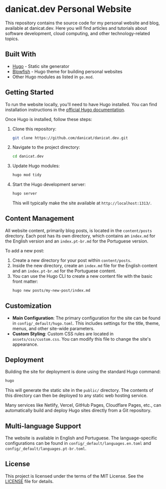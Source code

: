 # danicat.dev Personal Website

This repository contains the source code for my personal website and blog, available at danicat.dev. Here you will find articles and tutorials about software development, cloud computing, and other technology-related topics.

## Built With

*   [Hugo](https://gohugo.io/) - Static site generator
*   [Blowfish](https://blowfish.page/) - Hugo theme for building personal websites
*   Other Hugo modules as listed in `go.mod`.

## Getting Started

To run the website locally, you'll need to have Hugo installed. You can find installation instructions in the [official Hugo documentation](https://gohugo.io/getting-started/installing/).

Once Hugo is installed, follow these steps:

1.  Clone this repository:
    ```bash
    git clone https://github.com/danicat/danicat.dev.git
    ```
2.  Navigate to the project directory:
    ```bash
    cd danicat.dev
    ```
3.  Update Hugo modules:
    ```bash
    hugo mod tidy
    ```
4.  Start the Hugo development server:
    ```bash
    hugo server
    ```
    This will typically make the site available at `http://localhost:1313/`.

## Content Management

All website content, primarily blog posts, is located in the `content/posts` directory. Each post has its own directory, which contains an `index.md` for the English version and an `index.pt-br.md` for the Portuguese version.

To add a new post:

1.  Create a new directory for your post within `content/posts`.
2.  Inside the new directory, create an `index.md` file for the English content and an `index.pt-br.md` for the Portuguese content.
3.  You can use the Hugo CLI to create a new content file with the basic front matter:
    ```bash
    hugo new posts/my-new-post/index.md
    ```

## Customization

*   **Main Configuration**: The primary configuration for the site can be found in `config/_default/hugo.toml`. This includes settings for the title, theme, menus, and other site-wide parameters.
*   **Custom Styling**: Custom CSS rules are located in `assets/css/custom.css`. You can modify this file to change the site's appearance.

## Deployment

Building the site for deployment is done using the standard Hugo command:
```bash
hugo
```
This will generate the static site in the `public/` directory. The contents of this directory can then be deployed to any static web hosting service.

Many services like Netlify, Vercel, GitHub Pages, Cloudflare Pages, etc., can automatically build and deploy Hugo sites directly from a Git repository.

## Multi-language Support

The website is available in English and Portuguese. The language-specific configurations can be found in `config/_default/languages.en.toml` and `config/_default/languages.pt-br.toml`.

## License

This project is licensed under the terms of the MIT License. See the [LICENSE](LICENSE) file for details.
